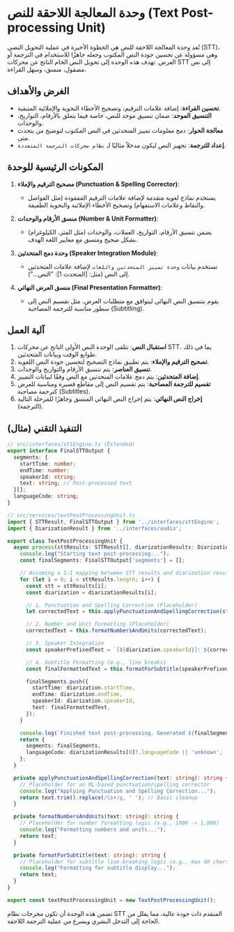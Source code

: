 # وحدة المعالجة اللاحقة للنص (Text Post-processing Unit)

تُعد وحدة المعالجة اللاحقة للنص هي الخطوة الأخيرة في عملية التحويل النصي (STT)، وهي مسؤولة عن تحسين جودة النص المكتوب وجعله جاهزًا للاستخدام في الترجمة أو العرض. تهدف هذه الوحدة إلى تحويل النص الخام الناتج عن محركات STT إلى نص مصقول، منسق، وسهل القراءة.

## الغرض والأهداف

*   **تحسين القراءة**: إضافة علامات الترقيم، وتصحيح الأخطاء النحوية والإملائية المتبقية.
*   **التنسيق الموحد**: ضمان تنسيق موحد للنص، خاصة فيما يتعلق بالأرقام، التواريخ، والوحدات.
*   **معالجة الحوار**: دمج معلومات تمييز المتحدثين في النص المكتوب لتوضيح من يتحدث متى.
*   **إعداد للترجمة**: تجهيز النص ليكون مدخلاً مثاليًا لـ `نظام محركات الترجمة المتعددة`.

## المكونات الرئيسية للوحدة

1.  **مصحيح الترقيم والإملاء (Punctuation & Spelling Corrector)**:
    *   يستخدم نماذج لغوية متقدمة لإضافة علامات الترقيم المفقودة (مثل الفواصل والنقاط وعلامات الاستفهام) وتصحيح الأخطاء الإملائية والنحوية الطفيفة.

2.  **منسق الأرقام والوحدات (Number & Unit Formatter)**:
    *   يضمن تنسيق الأرقام، التواريخ، العملات، والوحدات (مثل المتر، الكيلوغرام) بشكل صحيح ومتسق مع معايير اللغة الهدف.

3.  **وحدة دمج المتحدثين (Speaker Integration Module)**:
    *   تستخدم بيانات `وحدة تمييز المتحدثين واللغات` لإضافة علامات المتحدثين إلى النص (مثل: [المتحدث 1]: "النص...").

4.  **منسق العرض النهائي (Final Presentation Formatter)**:
    *   يقوم بتنسيق النص النهائي ليتوافق مع متطلبات العرض، مثل تقسيم النص إلى سطور مناسبة للترجمة المصاحبة (Subtitling).

## آلية العمل

1.  **استقبال النص**: تتلقى الوحدة النص الأولي الناتج عن محركات STT، بما في ذلك طوابع الوقت وبيانات المتحدثين.
2.  **تصحيح الترقيم والإملاء**: يتم تطبيق نماذج التصحيح لتحسين جودة النص اللغوية.
3.  **تنسيق العناصر**: يتم تنسيق الأرقام والتواريخ والوحدات.
4.  **إضافة المتحدثين**: يتم دمج علامات المتحدثين مع النص وفقًا لبيانات التمييز.
5.  **تقسيم للترجمة المصاحبة**: يتم تقسيم النص إلى مقاطع قصيرة ومناسبة للعرض كترجمة مصاحبة (Subtitles).
6.  **إخراج النص النهائي**: يتم إخراج النص النهائي المنسق وجاهزًا للمرحلة التالية (الترجمة).

## التنفيذ التقني (مثال)

```typescript
// src/interfaces/sttEngine.ts (Extended)
export interface FinalSTTOutput {
  segments: {
    startTime: number;
    endTime: number;
    speakerId: string;
    text: string; // Post-processed text
  }[];
  languageCode: string;
}

// src/services/textPostProcessingUnit.ts
import { STTResult, FinalSTTOutput } from '../interfaces/sttEngine';
import { DiarizationResult } from '../interfaces/audio';

export class TextPostProcessingUnit {
  async process(sttResults: STTResult[], diarizationResults: DiarizationResult[]): Promise<FinalSTTOutput> {
    console.log("Starting text post-processing...");
    const finalSegments: FinalSTTOutput['segments'] = [];

    // Assuming a 1:1 mapping between STT results and diarization results for simplicity
    for (let i = 0; i < sttResults.length; i++) {
      const stt = sttResults[i];
      const diarization = diarizationResults[i];

      // 1. Punctuation and Spelling Correction (Placeholder)
      let correctedText = this.applyPunctuationAndSpellingCorrection(stt.text);

      // 2. Number and Unit Formatting (Placeholder)
      correctedText = this.formatNumbersAndUnits(correctedText);

      // 3. Speaker Integration
      const speakerPrefixedText = `[${diarization.speakerId}]: ${correctedText}`;

      // 4. Subtitle Formatting (e.g., line breaks)
      const finalFormattedText = this.formatForSubtitle(speakerPrefixedText);

      finalSegments.push({
        startTime: diarization.startTime,
        endTime: diarization.endTime,
        speakerId: diarization.speakerId,
        text: finalFormattedText,
      });
    }

    console.log(`Finished text post-processing. Generated ${finalSegments.length} final segments.`);
    return {
      segments: finalSegments,
      languageCode: diarizationResults[0]?.languageCode || 'unknown',
    };
  }

  private applyPunctuationAndSpellingCorrection(text: string): string {
    // Placeholder for an ML-based punctuation/spelling corrector
    console.log("Applying Punctuation and Spelling Correction...");
    return text.trim().replace(/\s+/g, ' '); // Basic cleanup
  }

  private formatNumbersAndUnits(text: string): string {
    // Placeholder for number formatting logic (e.g., 1000 -> 1,000)
    console.log("Formatting numbers and units...");
    return text;
  }

  private formatForSubtitle(text: string): string {
    // Placeholder for subtitle line-breaking logic (e.g., max 40 chars per line)
    console.log("Formatting for subtitle display...");
    return text;
  }
}

export const textPostProcessingUnit = new TextPostProcessingUnit();
```

تضمن هذه الوحدة أن تكون مخرجات نظام STT المتقدم ذات جودة عالية، مما يقلل من الحاجة إلى التدخل البشري ويسرع من عملية الترجمة اللاحقة.
